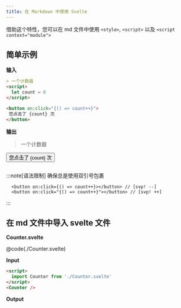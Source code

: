 ```yaml
---
title: 在 Markdown 中使用 Svelte
---
```


借助这个特性，您可以在 md 文件中使用
`<style>`, `<script>` 以及 `<script context="module">`


## 简单示例

**输入**

```md
> 一个计数器
<script>
  let count = 0
</script>

<button on:click="{() => count++}">
 您点击了 {count} 次
</button>
```

**输出**

> 一个计数器

<script>
  import Counter from './Counter.svelte'
  let count = 0
</script>

<button on:click="{() => count++}" style="margin-bottom: 12px;">
  您点击了 {count} 次
</button>

:::note[语法限制]
确保总是使用双引号包裹
```svelte
  <button on:click={() => count++}></button> // [svp! --]
  <button on:click="{() => count++}"></button> // [svp! ++]
```
:::

## 在 md 文件中导入 svelte 文件

**Counter.svelte**

@code(./Counter.svelte) 

**Input**

```md
<script>
  import Counter from './Counter.svelte'
</script>
<Counter />
```

**Output**

<Counter />

